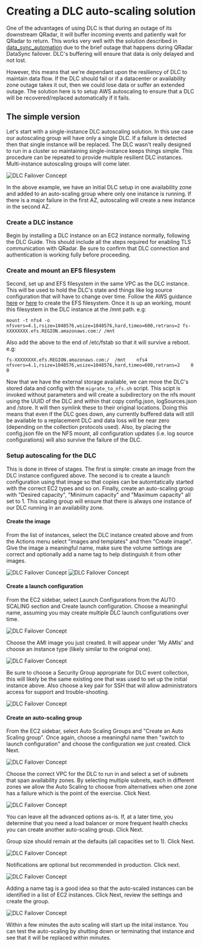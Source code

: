 # Creating a DLC auto-scaling solution
One of the advantages of using DLC is that during an outage of its downstream QRadar, it will buffer incoming events and patiently wait for QRadar to return. This works very well with the solution described in [data_sync_automation](https://github.com/ibm-security-intelligence/aws_qradar_availability/tree/main/data_sync_automation) due to the brief outage that happens during QRadar DataSync failover. DLC's buffering will ensure that data is only delayed and not lost.

However, this means that we're dependant upon the resiliency of DLC to maintain data flow. If the DLC should fail or if a datacenter or availability zone outage takes it out, then we could lose data or suffer an extended outage. The solution here is to setup AWS autoscaling to ensure that a DLC will be recovered/replaced automatically if it fails.

## The simple version
Let's start with a single-instance DLC autoscaling solution. In this use case our autoscaling group will have only a single DLC. If a failure is detected then that single instance will be replaced. The DLC wasn't really designed to run in a cluster so maintaining single-instance keeps things simple. This procedure can be repeated to provide multiple resilient DLC instances. Multi-instance autoscaling groups will come later.

![DLC Failover Concept](images/multi-az-dlc-simplified.png)

In the above example, we have an initial DLC setup in one availability zone and added to an auto-scaling group where only one instance is running. If there is a major failure in the first AZ, autoscaling will create a new instance in the second AZ.
### Create a DLC instance
Begin by installing a DLC instance on an EC2 instance normally, following the DLC Guide. This should include all the steps required for enabling TLS communication with QRadar. Be sure to confirm that DLC connection and authentication is working fully before proceeding.

### Create and mount an EFS filesystem
Second, set up and EFS filesystem in the same VPC as the DLC instance. This will be used to hold the DLC's state and things like log source configuration that will have to change over time. Follow the AWS guidance [here](https://aws.amazon.com/efs/getting-started/) or [here](https://aws.amazon.com/getting-started/tutorials/create-network-file-system/) to create the EFS filesystem. Once it is up an working, mount this filesystem in the DLC instance at the /mnt path. e.g:
```
mount -t nfs4 -o nfsvers=4.1,rsize=1048576,wsize=1048576,hard,timeo=600,retrans=2 fs-XXXXXXXX.efs.REGION.amazonaws.com:/ /mnt
```

Also add the above to the end of /etc/fstab so that it will survive a reboot. e.g:
```
fs-XXXXXXXX.efs.REGION.amazonaws.com:/	/mnt	nfs4	nfsvers=4.1,rsize=1048576,wsize=1048576,hard,timeo=600,retrans=2	0	0
```

Now that we have the external storage available, we can move the DLC's stored data and config with the `migrate_to_nfs.sh` script. This scipt is invoked without parameters and will create a subdirectory on the nfs mount using the UUID of the DLC and within that copy config.json, logSources.json and /store. It will then symlink these to their original locations. Doing this means that even if the DLC goes down, any currently buffered data will still be available to a replacement DLC and data loss will be near zero (depending on the collection protocols used). Also, by placing the config.json file on the NFS mount, all configuration updates (i.e. log source configurations) will also survive the failure of the DLC.

### Setup autoscaling for the DLC
This is done in three of stages. The first is simple: create an image from the DLC instance configured above. The second is to create a launch configuration using that image so that copies can be automtatically started with the correct EC2 types and so on. Finally, create an auto-scaling group with "Desired capacity", "Minimum capacity" and "Maximum capacity" all set to 1. This scaling group will ensure that there is always one instance of our DLC running in an availability zone.

#### Create the image
From the list of instances, select the DLC instance created above and from the Actions menu select "images and templates" and then "Create image". Give the image a meaningful name, make sure the volume settings are correct and optionally add a name tag to help distinguish it from other images.

![DLC Failover Concept](images/a001-create-image-menu.png)
![DLC Failover Concept](images/a002-create-image-name.png)

#### Create a launch configuration
From the EC2 sidebar, select Launch Configurations from the AUTO SCALING section and Create launch configuration. Choose a meaningful name, assuming you may create multiple DLC launch configurations over time.

![DLC Failover Concept](images/a003-launch-config-name.png)

Choose the AMI image you just created. It will appear under 'My AMIs' and choose an instance type (likely similar to the original one). 

![DLC Failover Concept](images/a004-launch-ami.png)

Be sure to choose a Security Group appropriate for DLC event collection, this will likely be the same existing one that was used to set up the initial instance above.  Also choose a key pair for SSH that will allow administrators access for support and trouble-shooting.

![DLC Failover Concept](images/a005-launch-sg-key.png)

#### Create an auto-scaling group
From the EC2 sidebar, select Auto Scaling Groups and "Create an Auto Scaling group". Once again, choose a meaningful name then "switch to launch configuration" and choose the configuration we just created. Click Next.

![DLC Failover Concept](images/a005-group-name-config.png)

Choose the correct VPC for the DLC to run in and select a set of subnets that span availability zones. By selecting multiple subnets, each in different zones we allow the Auto Scaling to choose from alternatives when one zone has a failure which is the point of the exercise. Click Next.

![DLC Failover Concept](images/a007-group-subnets.png)

You can leave all the advanced options as-is. If, at a later time, you determine that you need a load balancer or more frequent health checks you can create another auto-scaling group. Click Next.

Group size should remain at the defaults (all capacities set to 1). Click Next.

![DLC Failover Concept](images/a008-group-size.png)

Notifications are optional but recommended in production. Click next.

![DLC Failover Concept](images/a009-group-notify.png)

Adding a name tag is a good idea so that the auto-scaled instances can be identified in a list of EC2 instances. Click Next, review the settings and create the group. 

![DLC Failover Concept](images/a010-group-tag.png)

Within a few minutes the auto scaling will start up the inital instance. You can test the auto-scaling by shutting down or terminating that instance and see that it will be replaced within minutes.

